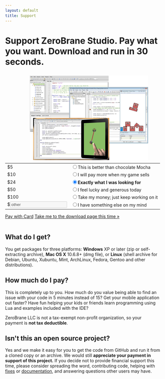 ```yaml
---
layout: default
title: Support
---
```


# Support ZeroBrane Studio. Pay what you want. Download and run in 30 seconds.

<div><img style="float: right; padding: 10px 40px 10px 0px" src="images/lua-ide-benefits-screenshot.png" /></div>
<form action="#" id="PayForm" name="PayForm">
 <table class="payment" id="payment-options">
  <tr><td class="amount">  $5</td><td class="description"><input name="payment" id="amount5" value="5" type="radio" /><label for="amount5">This is better than chocolate Mocha</label></td></tr>
  <tr><td class="amount"> $10</td><td class="description"><input name="payment" id="amount10" value="10" type="radio" /><label for="amount10">I will pay more when my game sells</label></td></tr>
  <tr><td class="amount"> $24</td><td class="description"><input name="payment" id="amount24" checked="checked" value="24" type="radio" /><label for="amount24"><strong>Exactly what I was looking for</strong></label></td></tr>
  <tr><td class="amount"> $50</td><td class="description"><input name="payment" id="amount50" value="50" type="radio" /><label for="amount50">I feel lucky and generous today</label></td></tr>
  <tr><td class="amount">$100</td><td class="description"><input name="payment" id="amount100" value="100" type="radio" /><label for="amount100">Take my money; just keep working on it</label></td></tr>
  <tr><td class="amount">$<input disabled="disabled" type="text" value="other" id="amountValue" /></td><td class="description"><input name="payment" id="amountOther" value="" type="radio" /><label for="amountOther">I have something else on my mind</label></td></tr>
 </table>
 <div id="next-step">
  <span class="gh-btn"><a class="button" id="pay-with-card-button" href="#">Pay with Card</a></span>
  <a href="download.html?not-this-time" id="no-payment-text">Take me to the download page this time &#187;</a>
 </div>
</form>
<div class="separator">&nbsp;</div>

## What do I get?
You get packages for three platforms:
**Windows** XP or later (zip or self-extracting archive), **Mac OS X** 10.6.8+ (dmg file), or **Linux** (shell archive for Debian, Ubuntu, Xubuntu, Mint, ArchLinux, Fedora, Gentoo and other distributions).

## How much do I pay?
This is completely up to you. How much do you value being able to find
an issue with your code in 5 minutes instead of 15? Get your mobile 
application out faster? Have fun helping your kids or friends learn
programming using Lua and examples included with the IDE?

ZeroBrane LLC is not a tax-exempt non-profit organization, so your payment is **not tax deductible**.

## Isn't this an open source project?
Yes and we make it easy for you to get the code from GitHub and
run it from a cloned copy or an archive. We would still **appreciate your
payment in support of this project.** If you decide not to provide financial
support this time, please consider spreading the word, contributing code,
helping with [fixes](https://github.com/pkulchenko/ZeroBraneStudio/issues)
or [documentation](documentation.html),
and answering questions other users may have.
